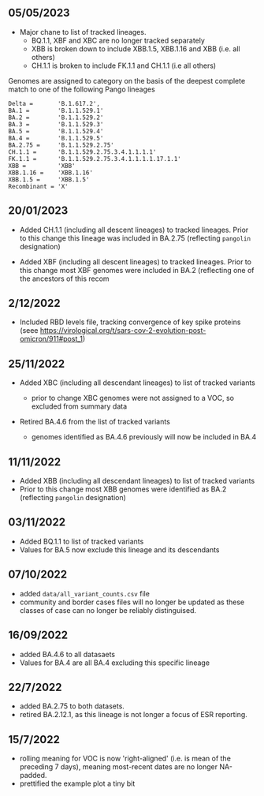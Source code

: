 ## 05/05/2023

* Major chane to list of tracked lineages. 
   - BQ.1.1, XBF and XBC are no longer tracked separately
   - XBB is broken down to include XBB.1.5, XBB.1.16 and XBB (i.e. all others)
   - CH.1.1 is broken to include FK.1.1 and CH.1.1 (i.e all others)
   
Genomes are assigned to  category on the basis of the deepest complete match to one 
of the following Pango lineages


```
Delta =       'B.1.617.2',
BA.1 =        'B.1.1.529.1'
BA.2 =        'B.1.1.529.2' 
BA.3 =        'B.1.1.529.3' 
BA.5 =        'B.1.1.529.4' 
BA.4 =        'B.1.1.529.5' 
BA.2.75 =     'B.1.1.529.2.75' 
CH.1.1 =      'B.1.1.529.2.75.3.4.1.1.1.1' 
FK.1.1 =      'B.1.1.529.2.75.3.4.1.1.1.1.17.1.1' 
XBB =         'XBB' 
XBB.1.16 =    'XBB.1.16' 
XBB.1.5 =     'XBB.1.5' 
Recombinant = 'X'
```

## 20/01/2023

* Added CH.1.1 (including all descent lineages) to tracked lineages. Prior to this
change this lineage was included in BA.2.75 (reflecting `pangolin` designation)

* Added XBF (including all descent lineages) to tracked lineages. Prior to this
change most XBF genomes were  included in BA.2 (reflecting one of the ancestors of this
recom

## 2/12/2022

* Included RBD levels file, tracking convergence of key spike proteins
(seee https://virological.org/t/sars-cov-2-evolution-post-omicron/911#post_1)


## 25/11/2022

* Added XBC (including all descendant lineages) to list of tracked variants
   - prior to change XBC genomes were not assigned to a VOC, so excluded from summary data

* Retired BA.4.6 from the list of tracked variants
   - genomes identified as BA.4.6 previously will now be included in BA.4

## 11/11/2022

* Added XBB (including all descendant lineages) to list of tracked variants
* Prior to this change most XBB genomes were identified as BA.2 (reflecting `pangolin` designation)

## 03/11/2022

* Added BQ.1.1 to list of tracked variants
* Values for BA.5 now exclude this lineage and its descendants

## 07/10/2022 

* added `data/all_variant_counts.csv` file
* community and border cases files will no longer be updated as these classes of
case can no longer be reliably distinguised.

## 16/09/2022

* added BA.4.6 to all datasaets
* Values for BA.4 are all BA.4 excluding this specific lineage

## 22/7/2022

* added BA.2.75 to both datasets.
* retired BA.2.12.1, as this lineage is not longer a focus of ESR reporting.

## 15/7/2022

* rolling meaning for VOC is now 'right-aligned' (i.e. is  mean of the
preceding 7 days), meaning most-recent dates are no longer NA-padded.
* prettified the example plot a tiny bit
